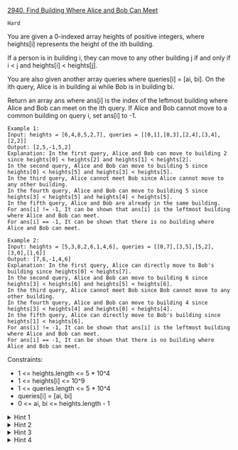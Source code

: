 [2940. Find Building Where Alice and Bob Can Meet](https://leetcode.com/problems/find-building-where-alice-and-bob-can-meet/)

`Hard`

You are given a 0-indexed array heights of positive integers, where heights[i] represents the height of the ith building.

If a person is in building i, they can move to any other building j if and only if i < j and heights[i] < heights[j].

You are also given another array queries where queries[i] = [ai, bi]. On the ith query, Alice is in building ai while Bob is in building bi.

Return an array ans where ans[i] is the index of the leftmost building where Alice and Bob can meet on the ith query. If Alice and Bob cannot move to a common building on query i, set ans[i] to -1.

```
Example 1:
Input: heights = [6,4,8,5,2,7], queries = [[0,1],[0,3],[2,4],[3,4],[2,2]]
Output: [2,5,-1,5,2]
Explanation: In the first query, Alice and Bob can move to building 2 since heights[0] < heights[2] and heights[1] < heights[2]. 
In the second query, Alice and Bob can move to building 5 since heights[0] < heights[5] and heights[3] < heights[5]. 
In the third query, Alice cannot meet Bob since Alice cannot move to any other building.
In the fourth query, Alice and Bob can move to building 5 since heights[3] < heights[5] and heights[4] < heights[5].
In the fifth query, Alice and Bob are already in the same building.  
For ans[i] != -1, It can be shown that ans[i] is the leftmost building where Alice and Bob can meet.
For ans[i] == -1, It can be shown that there is no building where Alice and Bob can meet.

Example 2:
Input: heights = [5,3,8,2,6,1,4,6], queries = [[0,7],[3,5],[5,2],[3,0],[1,6]]
Output: [7,6,-1,4,6]
Explanation: In the first query, Alice can directly move to Bob's building since heights[0] < heights[7].
In the second query, Alice and Bob can move to building 6 since heights[3] < heights[6] and heights[5] < heights[6].
In the third query, Alice cannot meet Bob since Bob cannot move to any other building.
In the fourth query, Alice and Bob can move to building 4 since heights[3] < heights[4] and heights[0] < heights[4].
In the fifth query, Alice can directly move to Bob's building since heights[1] < heights[6].
For ans[i] != -1, It can be shown that ans[i] is the leftmost building where Alice and Bob can meet.
For ans[i] == -1, It can be shown that there is no building where Alice and Bob can meet.
```

Constraints:

- 1 <= heights.length <= 5 * 10^4
- 1 <= heights[i] <= 10^9
- 1 <= queries.length <= 5 * 10^4
- queries[i] = [ai, bi]
- 0 <= ai, bi <= heights.length - 1

<details>
<summary>Hint 1</summary>

For each query [x, y], if x > y, swap x and y. Now, we can assume that x <= y.

</details>
<details>
<summary>Hint 2</summary>

For each query [x, y], if x == y or heights[x] < heights[y], then the answer is y since x ≤ y.

</details>
<details>
<summary>Hint 3</summary>

Otherwise, we need to find the smallest index t such that y < t and heights[x] < heights[y]. Note that heights[y] <= heights[x], so heights[x] < heights[t] is a sufficient condition.

</details>
<details>
<summary>Hint 4</summary>

To find index t for each query, sort the queries in descending order of y. Iterate over the queries while maintaining a monotonic stack which we can binary search over to find index t.

</details>